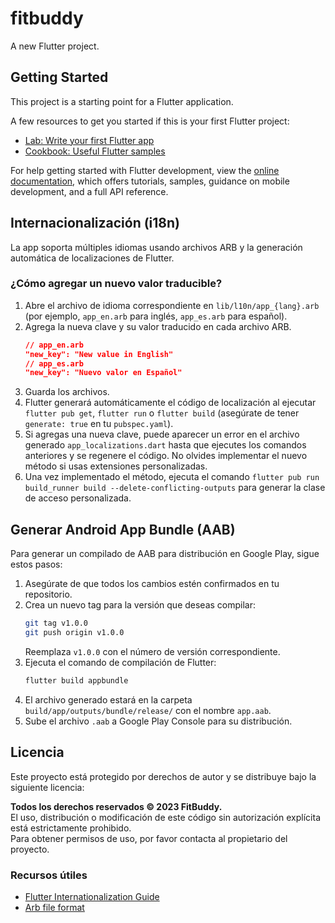 # fitbuddy

A new Flutter project.

## Getting Started

This project is a starting point for a Flutter application.

A few resources to get you started if this is your first Flutter project:

- [Lab: Write your first Flutter app](https://docs.flutter.dev/get-started/codelab)
- [Cookbook: Useful Flutter samples](https://docs.flutter.dev/cookbook)

For help getting started with Flutter development, view the
[online documentation](https://docs.flutter.dev/), which offers tutorials,
samples, guidance on mobile development, and a full API reference.

## Internacionalización (i18n)

La app soporta múltiples idiomas usando archivos ARB y la generación automática de localizaciones de Flutter.

### ¿Cómo agregar un nuevo valor traducible?

1. Abre el archivo de idioma correspondiente en `lib/l10n/app_{lang}.arb` (por ejemplo, `app_en.arb` para inglés, `app_es.arb` para español).
2. Agrega la nueva clave y su valor traducido en cada archivo ARB.
   ```json
   // app_en.arb
   "new_key": "New value in English"
   // app_es.arb
   "new_key": "Nuevo valor en Español"
   ```
3. Guarda los archivos.
4. Flutter generará automáticamente el código de localización al ejecutar `flutter pub get`, `flutter run` o `flutter build` (asegúrate de tener `generate: true` en tu `pubspec.yaml`).
5. Si agregas una nueva clave, puede aparecer un error en el archivo generado `app_localizations.dart` hasta que ejecutes los comandos anteriores y se regenere el código. No olvides implementar el nuevo método si usas extensiones personalizadas.
6. Una vez implementado el método, ejecuta el comando `flutter pub run build_runner build --delete-conflicting-outputs` para generar la clase de acceso personalizada.

## Generar Android App Bundle (AAB)

Para generar un compilado de AAB para distribución en Google Play, sigue estos pasos:

1. Asegúrate de que todos los cambios estén confirmados en tu repositorio.
2. Crea un nuevo tag para la versión que deseas compilar:
   ```bash
   git tag v1.0.0
   git push origin v1.0.0
   ```
   Reemplaza `v1.0.0` con el número de versión correspondiente.
3. Ejecuta el comando de compilación de Flutter:
   ```bash
   flutter build appbundle
   ```
4. El archivo generado estará en la carpeta `build/app/outputs/bundle/release/` con el nombre `app.aab`.
5. Sube el archivo `.aab` a Google Play Console para su distribución.

## Licencia

Este proyecto está protegido por derechos de autor y se distribuye bajo la siguiente licencia:

**Todos los derechos reservados © 2023 FitBuddy.**  
El uso, distribución o modificación de este código sin autorización explícita está estrictamente prohibido.  
Para obtener permisos de uso, por favor contacta al propietario del proyecto.

### Recursos útiles

- [Flutter Internationalization Guide](https://docs.flutter.dev/ui/accessibility-and-internationalization/internationalization)
- [Arb file format](https://github.com/google/app-resource-bundle/wiki/ApplicationResourceBundleSpecification)